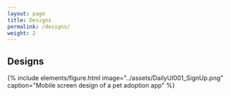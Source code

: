 ```yaml
---
layout: page
title: Designs
permalink: /designs/
weight: 2
---
```


## Designs

{% include elements/figure.html image="../assets/DailyUI001_SignUp.png" caption="Mobile screen design of a pet adoption app" %}